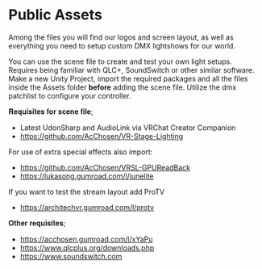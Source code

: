 # Public Assets

Among the files you will find our logos and screen layout, as well as everything you need to setup
custom DMX lightshows for our world.


You can use the scene file to create and test your own light setups.
Requires being familiar with QLC+, SoundSwitch or other similar software.
Make a new Unity Project, import the required packages and all the files inside the Assets folder **before** adding the scene file.
Utilize the dmx patchlist to configure your controller.

𝐑𝐞𝐪𝐮𝐢𝐬𝐢𝐭𝐞𝐬 𝐟𝐨𝐫 𝐬𝐜𝐞𝐧𝐞 𝐟𝐢𝐥𝐞;
- Latest UdonSharp and AudioLink via VRChat Creator Companion
- <https://github.com/AcChosen/VR-Stage-Lighting>

For use of extra special effects also import:
- <https://github.com/AcChosen/VRSL-GPUReadBack>
- <https://lukasong.gumroad.com/l/junelite>

If you want to test the stream layout add ProTV
- <https://architechvr.gumroad.com/l/protv>

𝐎𝐭𝐡𝐞𝐫 𝐫𝐞𝐪𝐮𝐢𝐬𝐢𝐭𝐞𝐬;
- <https://acchosen.gumroad.com/l/xYaPu>
- <https://www.qlcplus.org/downloads.php>
- <https://www.soundswitch.com>

